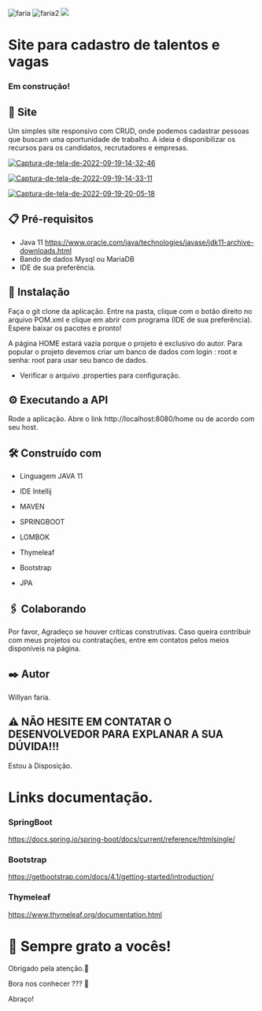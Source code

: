 ![faria](https://img.shields.io/github/issues/Fariawillyan/merecruta) ![faria2](https://img.shields.io/github/forks/Fariawillyan/merecruta) ![](https://img.shields.io/github/stars/Fariawillyan/merecruta)

# Site para cadastro de talentos e vagas
### Em construção!
## 🚀 Site

Um simples site responsivo com CRUD, onde podemos cadastrar pessoas que buscam uma oportunidade de trabalho. A ideia é disponibilizar os recursos
para os candidatos, recrutadores e empresas.

<a href="https://ibb.co/JKmqLjx"><img src="https://i.ibb.co/56GkDhY/Captura-de-tela-de-2022-09-19-14-32-46.png" alt="Captura-de-tela-de-2022-09-19-14-32-46" border="0"></a>

<a href="https://ibb.co/6tsNNzt"><img src="https://i.ibb.co/DMKLLhM/Captura-de-tela-de-2022-09-19-14-33-11.png" alt="Captura-de-tela-de-2022-09-19-14-33-11" border="0"></a>

<a href="https://ibb.co/B6y5bfv"><img src="https://i.ibb.co/c86S0yR/Captura-de-tela-de-2022-09-19-20-05-18.png" alt="Captura-de-tela-de-2022-09-19-20-05-18" border="0"></a>




## 📋 Pré-requisitos
- Java 11 https://www.oracle.com/java/technologies/javase/jdk11-archive-downloads.html
- Bando de dados Mysql ou MariaDB
- IDE de sua preferência.


## 🔧 Instalação

Faça o git clone da aplicação. Entre na pasta, clique com o botão direito no arquivo POM.xml e clique
em abrir com programa (IDE de sua preferência). Espere baixar os pacotes e pronto!

A página HOME estará vazia porque o projeto é exclusivo do autor. Para popular o projeto devemos criar um banco de dados com login : root e senha: root
para usar seu banco de dados.
* Verificar o arquivo .properties para configuração.

## ⚙️ Executando a API

Rode a aplicação. Abre o link http://localhost:8080/home ou de acordo com seu host.

## 🛠️ Construído com

- <p>Linguagem JAVA 11</p>
- <p>IDE Intellij</p>
- <p>MAVEN</p>
- <p>SPRINGBOOT</p>
- <p>LOMBOK</p>
- <p>Thymeleaf</p>
- <p>Bootstrap</p>
- <p>JPA</p>


## 🖇️ Colaborando

Por favor, Agradeço se houver críticas construtivas. Caso queira contribuir com meus projetos ou contratações, entre em contatos pelos meios disponíveis na página.


## ✒️ Autor

Willyan faria.

## :warning: NÃO HESITE EM CONTATAR O DESENVOLVEDOR PARA EXPLANAR A SUA DÚVIDA!!!
Estou à Disposição.

# Links documentação.

### SpringBoot
https://docs.spring.io/spring-boot/docs/current/reference/htmlsingle/

### Bootstrap
https://getbootstrap.com/docs/4.1/getting-started/introduction/
### Thymeleaf
https://www.thymeleaf.org/documentation.html

# 🎁 Sempre grato a vocês!

<p>Obrigado pela atenção.📢 </p>
<p>Bora nos conhecer ??? 🍺 </p>
<p>Abraço!</p>



